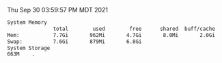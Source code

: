 Thu Sep 30 03:59:57 PM MDT 2021
```bash
System Memory
               total        used        free      shared  buff/cache   available
Mem:           7.7Gi       962Mi       4.7Gi       8.0Mi       2.0Gi       6.4Gi
Swap:          7.6Gi       879Mi       6.8Gi
System Storage
663M	.
```
```bash
